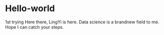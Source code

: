 # Hello-world
1st trying
Here there,
LingYi is here. Data science is a brandnew field to me.
Hope I can catch your steps.
